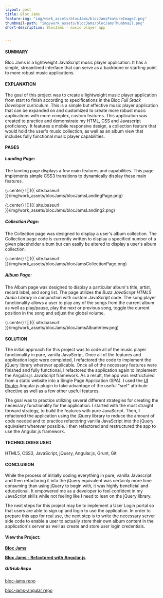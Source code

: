 ```yaml
---
layout: post
title: Bloc Jams
feature-img: "img/work_assets/blocJams/blocJamsFeatureImage7.png"
thumbnail-path: "img/work_assets/blocJams/blocJamsThumbnail.png"
short-description: BlocJams - music player app


---
```

#### **SUMMARY**

Bloc Jams is a lightweight JavaScript music player application. It has a simple, streamlined interface that can serve as a backbone or starting point to more robust music applications.

#### **EXPLANATION**

The goal of this project was to create a lightweight music player application from start to finish according to specifications in the Bloc *Full Stack Developer* curriculum. This is a simple but effective music player application that can be expanded on and customized to create more robust music applications with more complex, custom features. This application was created to practice and demonstrate my HTML, CSS and Javascript proficiency. It features a mobile responsive design, a collection feature that would hold the user's music collection, as well as an album view that includes fully functional music player capabilities.

#### **PAGES**

##### **Landing Page:**

The landing page displays a few main features and capabilities. This page implements simple CSS3 transitions to dynamically display these main features.

{:.center}
![]({{ site.baseurl }}/img/work_assets/blocJams/blocJamsLandingPage.png)

{:.center}
![]({{ site.baseurl }}/img/work_assets/blocJams/blocJamsLanding2.png)

##### **Collection Page:**

The Collection page was designed to display a user's album collection. The Collection page code is currently written to display a specified number of a given placeholder album but can easily be altered to display a user's album collection.

{:.center}
![]({{ site.baseurl }}/img/work_assets/blocJams/blocJamsCollectionPage.png)

##### **Album Page:**

The Album page was designed to display a particular album's title, artist, record label, and song list. The page utilizes the *Buzz JavaScript HTML5 Audio Library* in conjunction with custom JavaScript code. The song player functionality allows a user to play any of the songs from the current album as well as play/pause, play the next or previous song, toggle the current position in the song and adjust the global volume.

{:.center}
![]({{ site.baseurl }}/img/work_assets/blocJams/blocJamsAlbumView.png)

#### **SOLUTION**

The initial approach for this project was to code all of the music player functionality in pure, vanilla JavaScript. Once all of the features and application logic were completed, I refactored the code to implement the jQuery library wherever applicable. Once all of the necessary features were finished and fully functional, I refactored the application again to implement the Angular.js JavaScript framework. As a result, the app was restructured from a static website into a Single Page Application (SPA). I used the <a href="https://ui-router.github.io/ng1/" target="_blank">UI Router</a> Angular.js plugin to take advantage of the useful "sref" attribute directive as well as a few other useful features.

The goal was to practice utilizing several different strategies for creating the necessary functionality for the application. I started with the most straight forward strategy, to build the features with pure JavaScript. Then, I refactored the application using the jQuery library to reduce the amount of code needed and to practice refactoring vanilla JavaScript into the jQuery equivalent wherever possible. I then refactored and restructured the app to use the Angular.js framework.

#### **TECHNOLOGIES USED**

HTML5, CSS3, JavaScript, jQuery, Angular.js, Grunt, Git

#### **CONCLUSION**

While the process of initially coding everything in pure, vanilla Javascript and then refactoring it into the jQuery equivalent was certainly more time consuming than using jQuery to begin with, it was highly beneficial and educational. It empowered me as a developer to feel confident in my JavaScript skills while not feeling like I need to lean on the jQuery library.

The next steps for this project may be to implement a User Login portal so that users are able to sign up and login to use the application. In order to prepare this app for real use, the next step is to write the necessary server side code to enable a user to actually store their own album content in the application's server as well as create and store user login credentials.

#### View the Project:

**<a href="http://blocjamsapp.netlify.com/" target="_blank">Bloc Jams</a>**

**<a href="http://blocjams-angular.netlify.com/" target="_blank">Bloc Jams - Refactored with Angular.js</a>**

##### GitHub Repo
<a href="https://github.com/dmhuebner/bloc-jams" target="_blank">bloc-jams repo</a>

<a href="https://github.com/dmhuebner/bloc-jams-angular" target="_blank">bloc-jams-angular repo</a>
